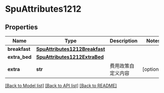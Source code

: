 # SpuAttributes1212

## Properties
Name | Type | Description | Notes
------------ | ------------- | ------------- | -------------
**breakfast** | [**SpuAttributes1212Breakfast**](SpuAttributes1212Breakfast.md) |  | 
**extra_bed** | [**SpuAttributes1212ExtraBed**](SpuAttributes1212ExtraBed.md) |  | 
**extra** | **str** | 费用政策自定义内容 | [optional] 

[[Back to Model list]](../README.md#documentation-for-models) [[Back to API list]](../README.md#documentation-for-api-endpoints) [[Back to README]](../README.md)

